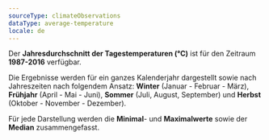 ```yaml
---
sourceType: climateObservations
dataType: average-temperature
locale: de
---
```


Der **Jahresdurchschnitt der Tagestemperaturen (°C)** ist für den Zeitraum
**1987-2016** verfügbar.

Die Ergebnisse werden für ein ganzes Kalenderjahr dargestellt sowie nach
Jahreszeiten nach folgendem Ansatz: **Winter** (Januar - Februar - März),
**Frühjahr** (April - Mai - Juni), **Sommer** (Juli, August, September) und
**Herbst** (Oktober - November - Dezember).

Für jede Darstellung werden die **Minimal**- und **Maximalwerte** sowie der
**Median** zusammengefasst.
